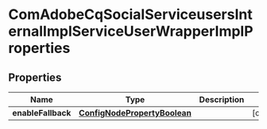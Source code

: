 

# ComAdobeCqSocialServiceusersInternalImplServiceUserWrapperImplProperties

## Properties

Name | Type | Description | Notes
------------ | ------------- | ------------- | -------------
**enableFallback** | [**ConfigNodePropertyBoolean**](ConfigNodePropertyBoolean.md) |  |  [optional]



